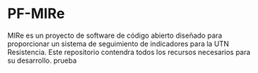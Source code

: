 # PF-MIRe

MIRe es un proyecto de software de código abierto diseñado para proporcionar un sistema de seguimiento de indicadores para la UTN Resistencia. Este repositorio contendra todos los recursos necesarios para su desarrollo.
prueba
